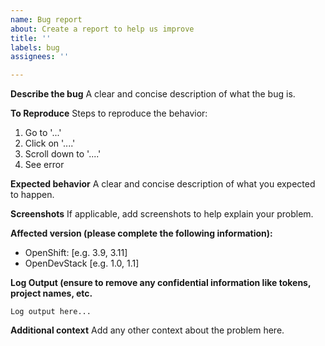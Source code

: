 ```yaml
---
name: Bug report
about: Create a report to help us improve
title: ''
labels: bug
assignees: ''

---
```


**Describe the bug**
A clear and concise description of what the bug is.

**To Reproduce**
Steps to reproduce the behavior:
1. Go to '...'
2. Click on '....'
3. Scroll down to '....'
4. See error

**Expected behavior**
A clear and concise description of what you expected to happen.

**Screenshots**
If applicable, add screenshots to help explain your problem.

**Affected version (please complete the following information):**
 - OpenShift: [e.g. 3.9, 3.11]
 - OpenDevStack [e.g. 1.0, 1.1]

**Log Output (ensure to remove any confidential information like tokens, project names, etc.**
```
Log output here...
```

**Additional context**
Add any other context about the problem here.
